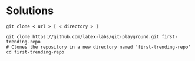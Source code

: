 # Solutions

```shell
git clone < url > [ < directory > ]
```

```shell
git clone https://github.com/labex-labs/git-playground.git first-trending-repo
# Clones the repository in a new directory named 'first-trending-repo'
cd first-trending-repo
```
